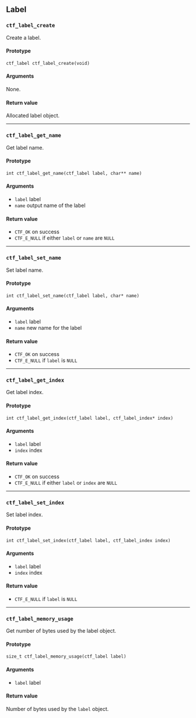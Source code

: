 ## Label

### `ctf_label_create`
Create a label.

#### Prototype
`ctf_label ctf_label_create(void)`

#### Arguments
None.

#### Return value
Allocated label object.

----------------------------------------------------

### `ctf_label_get_name`
Get label name.

#### Prototype
`int ctf_label_get_name(ctf_label label, char** name)`

#### Arguments
 * `label` label 
 * `name` output name of the label

#### Return value
 * `CTF_OK` on success
 * `CTF_E_NULL` if either `label` or `name` are `NULL`

----------------------------------------------------

### `ctf_label_set_name`
Set label name.

#### Prototype
`int ctf_label_set_name(ctf_label label, char* name)`

#### Arguments 
 * `label` label
 * `name` new name for the label

#### Return value 
 * `CTF_OK` on success
 * `CTF_E_NULL` if `label` is `NULL`

----------------------------------------------------

### `ctf_label_get_index`
Get label index.

#### Prototype
`int ctf_label_get_index(ctf_label label, ctf_label_index* index)`

#### Arguments 
 * `label` label
 * `index` index

#### Return value
 * `CTF_OK` on success
 * `CTF_E_NULL` if either `label` or `index` are `NULL`

----------------------------------------------------

### `ctf_label_set_index`
Set label index.

#### Prototype
`int ctf_label_set_index(ctf_label label, ctf_label_index index)`

#### Arguments 
 * `label` label
 * `index` index

#### Return value 
 * `CTF_E_NULL` if `label` is `NULL`

----------------------------------------------------

### `ctf_label_memory_usage`
Get number of bytes used by the label object.

#### Prototype
`size_t ctf_label_memory_usage(ctf_label label)`

#### Arguments
 * `label` label

#### Return value
Number of bytes used by the `label` object.



